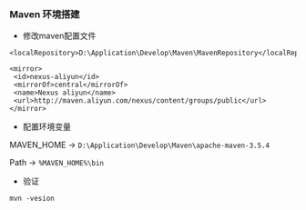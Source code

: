 ### Maven 环境搭建


- 修改maven配置文件

```
<localRepository>D:\Application\Develop\Maven\MavenRepository</localRepository>

<mirror>
 <id>nexus-aliyun</id>
 <mirrorOf>central</mirrorOf>
 <name>Nexus aliyun</name>
 <url>http://maven.aliyun.com/nexus/content/groups/public</url>
</mirror>
```
- 配置环境变量

MAVEN_HOME -> `D:\Application\Develop\Maven\apache-maven-3.5.4`

Path -> `%MAVEN_HOME%\bin`

- 验证

`mvn -vesion`